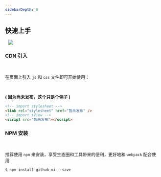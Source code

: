 ```yaml
---
sidebarDepth: 0
---
```


## 快速上手

<a href="https://github.com/zxpsuper/vui-vue" style="margin-left: 10px;point-event: none"><img src="https://img.shields.io/github/stars/zxpsuper/vui-vue?style=social"></a>

### CDN 引入

<br/>

在页面上引入 `js` 和 `css` 文件即可开始使用：

<br/>

**( 因为尚未发布，这个只是个例子 )**

```html
<!-- import stylesheet -->
<link rel="stylesheet" href="暂未发布" />
<!-- import iView -->
<script src="暂未发布"></script>
```

### NPM 安装

<br/>

推荐使用 `npm` 来安装，享受生态圈和工具带来的便利，更好地和 `webpack` 配合使用

```shell
$ npm install github-ui --save
```
